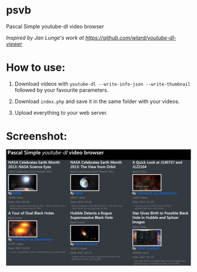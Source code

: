 # psvb
Pascal Simple youtube-dl video browser

*Inspired by Jan Lunge's work at https://github.com/wlard/youtube-dl-viewer*

How to use:
===========

1) Download videos with ``youtube-dl --write-info-json --write-thumbnail`` followed by your favourite parameters.

2) Download ``index.php`` and save it in the same folder with your videos.

3) Upload everything to your web server.

Screenshot:
===========

![screenshot](https://github.com/pascalbrax/psvb/blob/master/screenshot.png)
